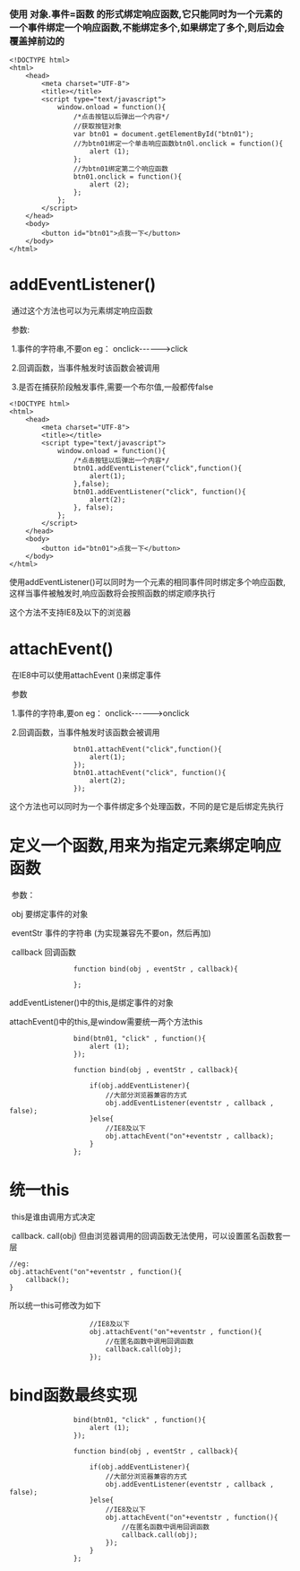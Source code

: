 ### 使用   对象.事件=函数     的形式绑定响应函数,它只能同时为一个元素的一个事件绑定一个响应函数,不能绑定多个,如果绑定了多个,则后边会覆盖掉前边的

```
<!DOCTYPE html>
<html>
	<head>
		<meta charset="UTF-8">
		<title></title>
		<script type="text/javascript">
			window.onload = function(){
				/*点击按钮以后弹出一个内容*/
				//获取按钮对象
				var btn01 = document.getElementById("btn01");
				//为btn01绑定一个单击响应函数btn0l.onclick = function(){ 
					alert (1);
				};
				//为btn01绑定第二个响应函数
				btn01.onclick = function(){
					alert (2);
				};
			};
		</script>
	</head>
	<body>
		<button id="btn01">点我一下</button>
	</body>
</html>
```



# addEventListener()

​	通过这个方法也可以为元素绑定响应函数

​	参数:

​		1.事件的字符串,不要on			eg：	onclick------>click

​		2.回调函数，当事件触发时该函数会被调用

​		3.是否在捕获阶段触发事件,需要一个布尔值,一般都传false

```
<!DOCTYPE html>
<html>
	<head>
		<meta charset="UTF-8">
		<title></title>
		<script type="text/javascript">
			window.onload = function(){
				/*点击按钮以后弹出一个内容*/
                btn01.addEventListener("click",function(){ 
                    alert(1);
                },false);
                btn01.addEventListener("click", function(){
                    alert(2);
                }, false);
			};
		</script>
	</head>
	<body>
		<button id="btn01">点我一下</button>
	</body>
</html>

```

使用addEventListener()可以同时为一个元素的相同事件同时绑定多个响应函数,这样当事件被触发时,响应函数将会按照函数的绑定顺序执行

这个方法不支持IE8及以下的浏览器

# attachEvent()

​	在IE8中可以使用attachEvent ()来绑定事件

​	参数

​		1.事件的字符串,要on						eg：	onclick------>onclick

​		2.回调函数，当事件触发时该函数会被调用

```
				btn01.attachEvent("click",function(){ 
                    alert(1);
                });
                btn01.attachEvent("click", function(){
                    alert(2);
                });
```

这个方法也可以同时为一个事件绑定多个处理函数，不同的是它是后绑定先执行



# 定义一个函数,用来为指定元素绑定响应函数

​	参数：

​		obj					要绑定事件的对象

​		eventStr			事件的字符串	(为实现兼容先不要on，然后再加)

​		callback 			回调函数

```
                function bind(obj , eventStr , callback){

                };
```

addEventListener()中的this,是绑定事件的对象

attachEvent()中的this,是window需要统一两个方法this

```
				bind(btn01, "click" , function(){
					alert (1);
				});
				
				function bind(obj , eventStr , callback){
					
					if(obj.addEventListener){
                        //大部分浏览器兼容的方式
                        obj.addEventListener(eventstr , callback , false);
					}else{
                        //IE8及以下
                        obj.attachEvent("on"+eventstr , callback);
					}
                };
```



# 统一this

​	this是谁由调用方式决定

​		 callback. call(obj)			但由浏览器调用的回调函数无法使用，可以设置匿名函数套一层

```
//eg:
obj.attachEvent("on"+eventstr , function(){
	callback();
}
```

所以统一this可修改为如下

```
					//IE8及以下
					obj.attachEvent("on"+eventstr , function(){
						//在匿名函数中调用回调函数
						callback.call(obj);
					});
```





# bind函数最终实现

```
				bind(btn01, "click" , function(){
					alert (1);
				});
				
				function bind(obj , eventStr , callback){
					
					if(obj.addEventListener){
                        //大部分浏览器兼容的方式
                        obj.addEventListener(eventstr , callback , false);
					}else{
                        //IE8及以下
                        obj.attachEvent("on"+eventstr , function(){
                            //在匿名函数中调用回调函数
                            callback.call(obj);
                        });
					}
                };
```

